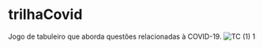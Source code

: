 # trilhaCovid
Jogo de tabuleiro que aborda questões relacionadas à COVID-19.
![TC (1) 1](https://user-images.githubusercontent.com/79146258/157321549-8aac3bdb-a613-408f-9f29-cbad8d213bac.png)
